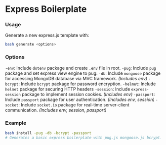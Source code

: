 Express Boilerplate
===================

### Usage
Generate a new express.js template with:
```bash
bash generate <options>
```

### Options
`-env`: Include `dotenv` package and create `.env` file in root.
`-pug`: Include `pug` package and set express view engine to pug.
`-db`: Include `mongoose` package for accessing MongoDB database via MVC framework. _(Includes env)_
`-bcrypt`: Include `bcrypt` package for password encryption.
`-helmet`: Include `helmet` package for securing HTTP headers
`-session`: Include `express-session` package to implement session cookies. _(Includes env)_
`-passport`: Include `passport` package for user authentication. _(Includes env, session)_
`-socket`: Include `socket.io` package for real-time server-client communication. _(Includes env, session, passport)_

### Example

```bash
bash install -pug -db -bcrypt -passport
# Generates a basic express boilerplate with pug.js mongoose.js bcrypt.js and passport.js preconfigurations
```
